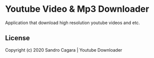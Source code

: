 # Youtube Video & Mp3 Downloader
Application that download high resolution youtube videos and etc.


## License
Copyright (c) 2020 Sandro Cagara | Youtube Downloader
